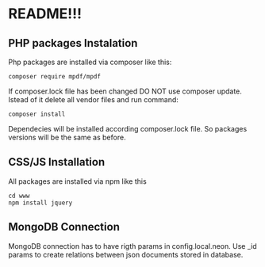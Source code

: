 README!!!
=============

PHP packages Instalation
------------------------
Php packages are installed via composer like this:

	composer require mpdf/mpdf

If composer.lock file has been changed DO NOT use composer update. Istead of it delete all vendor files and 
run command:

	composer install
 
Dependecies will be installed according composer.lock file. So packages versions will be the same as before. 

CSS/JS Installation
-------------------
All packages are installed via npm like this

	cd www
	npm install jquery

MongoDB Connection
------------------
MongoDB connection has to have rigth params in config.local.neon. 
Use _id params to create relations between json documents stored in database.

